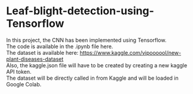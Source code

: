 # Leaf-blight-detection-using-Tensorflow

In this project, the CNN has been implemented using Tensorflow. <br>
The code is available in the .ipynb file here.<br>
The dataset is available here: https://www.kaggle.com/vipoooool/new-plant-diseases-dataset<br>
Also, the kaggle.json file will have to be created by creating a new kaggle API token.<br>
The dataset will be directly called in from Kaggle and will be loaded in Google Colab. <br>
